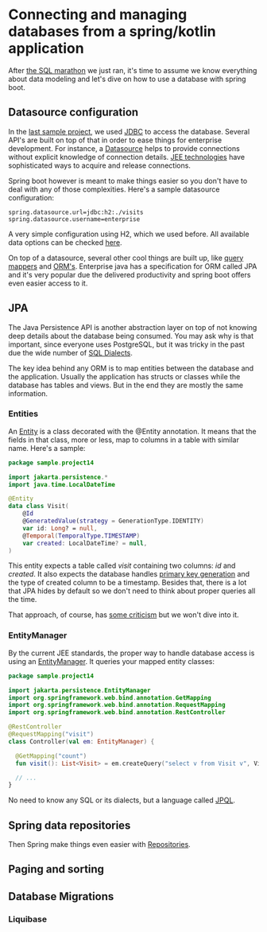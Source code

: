 # Connecting and managing databases from a spring/kotlin application

After [the SQL marathon][0700] we just ran, it's time to assume we know
everything about data modeling and let's dive on how to use a database with
spring boot.

## Datasource configuration

In the [last sample project][0701], we used [JDBC][0702] to access the database.
Several API's are built on top of that in order to ease things for enterprise
development. For instance, a [Datasource][0703] helps to provide connections
without explicit knowledge of connection details. [JEE technologies][0704] have
sophisticated ways to acquire and release connections.

Spring boot however is meant to make things easier so you don't have to deal
with any of those complexities. Here's a sample datasource configuration:

```properties
spring.datasource.url=jdbc:h2:./visits
spring.datasource.username=enterprise
```

A very simple configuration using H2, which we used before. All available data
options can be checked [here][0707].

On top of a datasource, several other cool things are built up, like
[query mappers][0705] and [ORM's][0706]. Enterprise java has a specification for
ORM called JPA and it's very popular due the delivered productivity and spring
boot offers even easier access to it.

## JPA

The Java Persistence API is another abstraction layer on top of not knowing deep
details about the database being consumed. You may ask why is that important,
since everyone uses PostgreSQL, but it was tricky in the past due the wide
number of [SQL Dialects][0708].

The key idea behind any ORM is to map entities between the database and the
application. Usually the application has structs or classes while the database
has tables and views. But in the end they are mostly the same information.

### Entities

An [Entity][0709] is a class decorated with the @Entity annotation. It means
that the fields in that class, more or less, map to columns in a table with
similar name. Here's a sample:

```kotlin
package sample.project14

import jakarta.persistence.*
import java.time.LocalDateTime

@Entity
data class Visit(
    @Id
    @GeneratedValue(strategy = GenerationType.IDENTITY)
    var id: Long? = null,
    @Temporal(TemporalType.TIMESTAMP)
    var created: LocalDateTime? = null,
)
```

This entity expects a table called *visit* containing two columns: *id* and
*created*. It also expects the database handles [primary key generation][0710]
and the type of created column to be a timestamp. Besides that, there is a lot
that JPA hides by default so we don't need to think about proper queries all the
time.

That approach, of course, has [some criticism][0711] but we won't dive into it.

### EntityManager

By the current JEE standards, the proper way to handle database access is using
an [EntityManager][0712]. It queries your mapped entity classes:

```kotlin
package sample.project14

import jakarta.persistence.EntityManager
import org.springframework.web.bind.annotation.GetMapping
import org.springframework.web.bind.annotation.RequestMapping
import org.springframework.web.bind.annotation.RestController

@RestController
@RequestMapping("visit")
class Controller(val em: EntityManager) {

  @GetMapping("count")
  fun visit(): List<Visit> = em.createQuery("select v from Visit v", Visit::class.java).resultList

  // ...
}
```

No need to know any SQL or its dialects, but a language called [JPQL][0713].

## Spring data repositories

Then Spring make things even easier with [Repositories][0714].

## Paging and sorting

## Database Migrations

### Liquibase

[0700]: ./0015-databases.md
[0701]: ../samples/project-013-simple-databases
[0702]: https://docs.oracle.com/javase/tutorial/jdbc/TOC.html
[0703]: https://docs.oracle.com/javase/tutorial/jdbc/basics/sqldatasources.html
[0704]: https://tomcat.apache.org/tomcat-11.0-doc/jndi-resources-howto.html
[0705]: https://jdbi.org/
[0706]: https://jakarta.ee/learn/docs/jakartaee-tutorial/current/persist/persistence-intro/persistence-intro.html
[0707]: https://docs.spring.io/spring-boot/appendix/application-properties/index.html#appendix.application-properties.data
[0708]: https://learnsql.com/blog/what-sql-dialect-to-learn/
[0709]: https://spring.io/guides/gs/accessing-data-jpa
[0710]: https://learnsql.com/blog/what-is-a-primary-key/
[0711]: https://blog.codinghorror.com/object-relational-mapping-is-the-vietnam-of-computer-science/
[0712]: https://jakartaee.github.io/persistence/latest-nightly/api/jakarta.persistence/jakarta/persistence/EntityManager.html
[0713]: https://jakarta.ee/learn/docs/jakartaee-tutorial/current/persist/persistence-querylanguage/persistence-querylanguage.html#_creating_queries_using_the_jakarta_persistence_query_language
[0714]: https://spring.io/guides/gs/accessing-data-jpa
